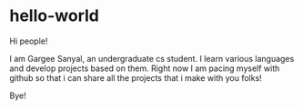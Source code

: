 # hello-world

Hi people!

I am Gargee Sanyal, an undergraduate cs student. I learn various languages and develop projects based on them. Right now I am pacing myself with github so that i can share all the projects that i make with you folks!

Bye!
